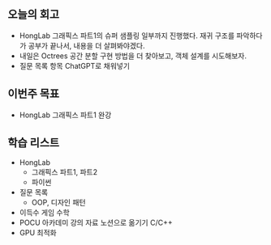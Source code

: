 ## 오늘의 회고
- HongLab 그래픽스 파트1의 슈퍼 샘플링 일부까지 진행했다. 재귀 구조를 파악하다가 공부가 끝나서, 내용을 더 살펴봐야겠다.
- 내일은 Octrees 공간 분할 구현 방법을 더 찾아보고, 객체 설계를 시도해보자.
- 질문 목록 항목 ChatGPT로 채워넣기
## 이번주 목표
- HongLab 그래픽스 파트1 완강
## 학습 리스트
  - HongLab
    - 그래픽스 파트1, 파트2
    - 파이썬
  - 질문 목록
      - OOP, 디자인 패턴
  - 이득수 게임 수학
  - POCU 아카데미 강의 자료 노션으로 옮기기 C/C++
  - GPU 최적화
